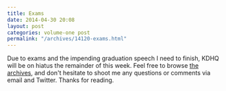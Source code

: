```yaml
---
title: Exams
date: 2014-04-30 20:08
layout: post
categories: volume-one post
permalink: "/archives/14120-exams.html"
---
```



Due to exams and the impending graduation speech I need to finish, KDHQ will be on hiatus the remainder of this week. Feel free to browse [the archives](/archives), and don't hesitate to shoot me any questions or comments via email and Twitter. Thanks for reading.
